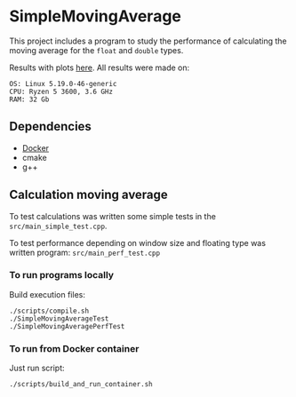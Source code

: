 # SimpleMovingAverage
This project includes a program to study the performance of calculating the moving average for the ``float`` and ``double`` types.

Results with plots [here](https://docs.google.com/spreadsheets/d/1rhCF5kd6Vws83d08faSGaQZvbi4hk-4W0C9_XEf9idE/edit?usp=sharing).
All results were made on:
```
OS: Linux 5.19.0-46-generic
CPU: Ryzen 5 3600, 3.6 GHz
RAM: 32 Gb

```
## Dependencies
* [Docker](https://docs.docker.com/engine/install/)
* cmake
* g++

## Calculation moving average
To test calculations was written some simple tests in the ``src/main_simple_test.cpp``.

To test performance depending on window size and floating type was written program: ``src/main_perf_test.cpp``

### To run programs locally
Build execution files:
```
./scripts/compile.sh
./SimpleMovingAverageTest
./SimpleMovingAveragePerfTest
```

### To run from Docker container
Just run script:
```
./scripts/build_and_run_container.sh
```
